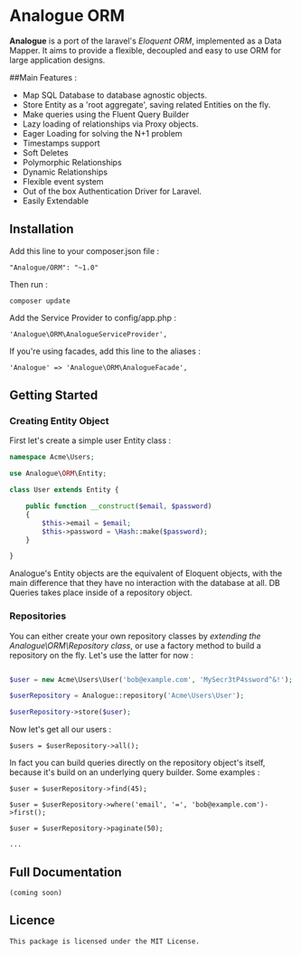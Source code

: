 # Analogue ORM

**Analogue** is a port of the laravel's *Eloquent ORM*, implemented as a Data Mapper. It aims to provide a flexible, decoupled and easy to use ORM for large application designs.

##Main Features :

* Map SQL Database to database agnostic objects.
* Store Entity as a 'root aggregate', saving related Entities on the fly. 
* Make queries using the Fluent Query Builder
* Lazy loading of relationships via Proxy objects.
* Eager Loading for solving the N+1 problem
* Timestamps support
* Soft Deletes
* Polymorphic Relationships
* Dynamic Relationships
* Flexible event system
* Out of the box Authentication Driver for Laravel.
* Easily Extendable


## Installation

Add this line to your composer.json file : 

```
"Analogue/ORM": "~1.0"
```

Then run : 

```
composer update
```

Add the Service Provider to config/app.php :

```
'Analogue\ORM\AnalogueServiceProvider',
```

If you're using facades, add this line to the aliases :
```
'Analogue' => 'Analogue\ORM\AnalogueFacade',
```

## Getting Started

### Creating Entity Object

First let's create a simple user Entity class :

```php
namespace Acme\Users;

use Analogue\ORM\Entity;

class User extends Entity {

	public function __construct($email, $password)
	{
		$this->email = $email;
		$this->password = \Hash::make($password);
	}

}
```

Analogue's Entity objects are the equivalent of Eloquent objects, with the main difference that they have no interaction with the database at all. DB Queries takes place inside of a repository object. 

### Repositories

You can either create your own repository classes by *extending the Analogue\ORM\Repository class*, or use a factory method to build a repository on the fly. Let's use the latter for now :

```php

$user = new Acme\Users\User('bob@example.com', 'MySecr3tP4ssword^&!');

$userRepository = Analogue::repository('Acme\Users\User');

$userRepository->store($user);

```

Now let's get all our users :

```
$users = $userRepository->all();
```

In fact you can build queries directly on the repository object's itself, because it's build on an underlying query builder. Some examples :

```
$user = $userRepository->find(45);

$user = $userRepository->where('email', '=', 'bob@example.com')->first();

$user = $userRepository->paginate(50);

...
```

## Full Documentation 

	(coming soon)


## Licence

	This package is licensed under the MIT License.

